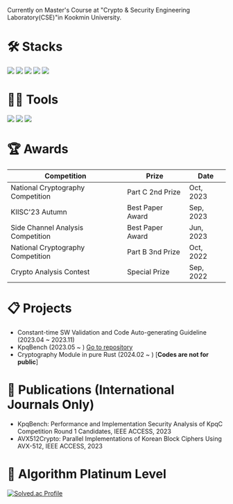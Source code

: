 Currently on Master's Course at "Crypto & Security Engineering Laboratory(CSE)"in Kookmin University.

# 🛠️ __Stacks__

 <img src="https://img.shields.io/badge/C-A8B9CC?style=flat-square&logo=C&logoColor=black"/> <img src="https://img.shields.io/badge/Assembly-007AAC?style=flat-square&logo=Assembly&logoColor=white"/> <img src="https://img.shields.io/badge/RISCV-283272?style=flat-square&logo=RISC-V&logoColor=black"/> <img src="https://img.shields.io/badge/Python-3766AB?style=flat-square&logo=Python&logoColor=white"/> <img src="https://img.shields.io/badge/Rust-000000?style=flat-square&logo=Rust&logoColor=white"/>

# 💪🏼 __Tools__ 

<img src="https://img.shields.io/badge/Visual Studio Code-007ACC?style=flat-square&logo=Visual Studio Code&logoColor=white"/> <img src="https://img.shields.io/badge/Visual Studio-512BD4?style=flat-square&logo=Visual Studio&logoColor=white"/> <img src="https://img.shields.io/badge/GitHub-181717?style=flat-square&logo=GitHub&logoColor=white"/>  

# 🏆 __Awards__
|Competition|Prize|Date|
|------|---|---|
|National Cryptography Competition|Part C 2nd Prize|Oct, 2023|
|KIISC'23 Autumn|Best Paper Award|Sep, 2023|
|Side Channel Analysis Competition|Best Paper Award|Jun, 2023|
|National Cryptography Competition|Part B 3nd Prize|Oct, 2022|
|Crypto Analysis Contest|Special Prize|Sep, 2022|

# 📋 __Projects__
* Constant-time SW Validation and Code Auto-generating Guideline (2023.04 ~ 2023.11)
* KpqBench (2023.05 ~ ) [Go to repository](https://github.com/kpqclib/kpqclib)
* Cryptography Module in pure Rust (2024.02 ~ ) [**Codes are not for public**]

# 📖 __Publications__ (International Journals Only)
* KpqBench: Performance and Implementation Security Analysis of KpqC Competition Round 1 Candidates, IEEE ACCESS, 2023
* AVX512Crypto: Parallel Implementations of Korean Block Ciphers Using AVX-512, IEEE ACCESS, 2023

# 🏅 __Algorithm Platinum Level__
[![Solved.ac Profile](http://mazassumnida.wtf/api/v2/generate_badge?boj=mike0726)](https://solved.ac/mike0726/)  
